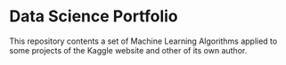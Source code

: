 # Data Science Portfolio
This repository contents a set of Machine Learning Algorithms applied to some projects of the Kaggle website and other of its own author.  